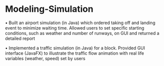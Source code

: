# Modeling-Simulation

  •	Built an airport simulation (in Java) which ordered taking off and landing event to minimize waiting time. Allowed users to set specific starting conditions, such as weather and number of runways, on GUI and returned a detailed report

  •	Implemented a traffic simulation (in Java) for a block. Provided GUI interface (JavaFX) to illustrate the traffic flow animation with real life variables (weather, speed) set by users
